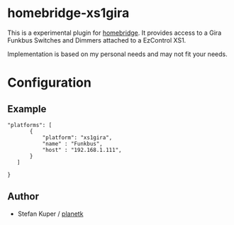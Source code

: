 # homebridge-xs1gira

This is a experimental plugin for [homebridge](https://github.com/nfarina/homebridge). It provides access to a Gira Funkbus Switches and Dimmers attached to a EzControl XS1.
 
Implementation is based on my personal needs and may not fit your needs.

# Configuration

## Example

 ```
"platforms": [
        {
            "platform": "xs1gira",
            "name" : "Funkbus",
            "host" : "192.168.1.111",
        }
    ]

}

```

## Author

- Stefan Kuper / [planetk](https://github.com/planetk)



